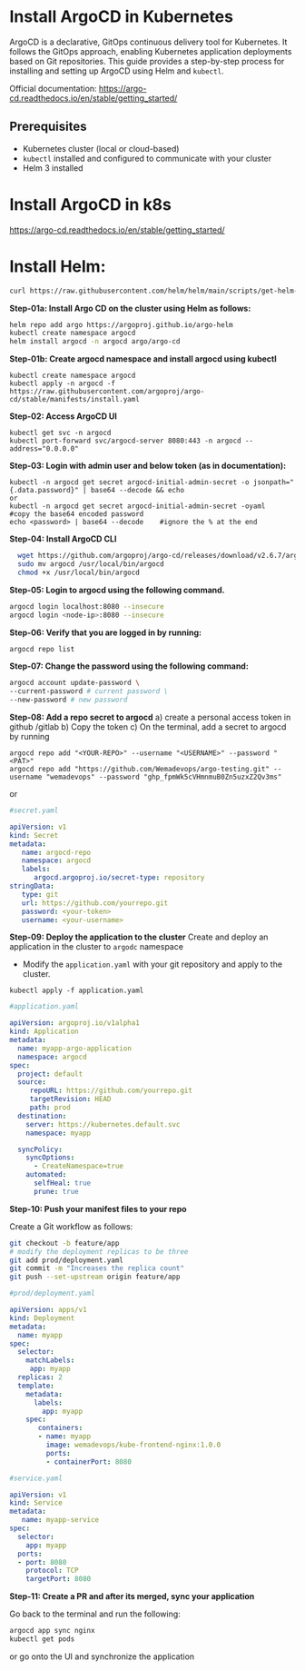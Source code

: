 # Install ArgoCD in Kubernetes

ArgoCD is a declarative, GitOps continuous delivery tool for Kubernetes. It follows the GitOps approach, enabling Kubernetes application deployments based on Git repositories. This guide provides a step-by-step process for installing and setting up ArgoCD using Helm and `kubectl`.

Official documentation: https://argo-cd.readthedocs.io/en/stable/getting_started/

## Prerequisites
- Kubernetes cluster (local or cloud-based)
- `kubectl` installed and configured to communicate with your cluster
- Helm 3 installed

# Install ArgoCD in k8s
https://argo-cd.readthedocs.io/en/stable/getting_started/

# Install Helm:

  ```bash
  curl https://raw.githubusercontent.com/helm/helm/main/scripts/get-helm-3 | bash
  ```

**Step-01a: Install Argo CD on the cluster using Helm as follows:**

  ```bash
  helm repo add argo https://argoproj.github.io/argo-helm
  kubectl create namespace argocd
  helm install argocd -n argocd argo/argo-cd
  ```

**Step-01b: Create argocd namespace and install argocd using kubectl**
```shell
kubectl create namespace argocd
kubectl apply -n argocd -f https://raw.githubusercontent.com/argoproj/argo-cd/stable/manifests/install.yaml
```
**Step-02: Access ArgoCD UI**
```shell
kubectl get svc -n argocd
kubectl port-forward svc/argocd-server 8080:443 -n argocd --address="0.0.0.0"
```
**Step-03: Login with admin user and below token (as in documentation):**
```shell
kubectl -n argocd get secret argocd-initial-admin-secret -o jsonpath="{.data.password}" | base64 --decode && echo
or 
kubectl -n argocd get secret argocd-initial-admin-secret -oyaml        #copy the base64 encoded password
echo <password> | base64 --decode    #ignore the % at the end
```

**Step-04: Install ArgoCD CLI**

```bash
  wget https://github.com/argoproj/argo-cd/releases/download/v2.6.7/argocd-linux-amd64
  sudo mv argocd /usr/local/bin/argocd
  chmod +x /usr/local/bin/argocd
```
**Step-05: Login to argocd using the following command.**

  ```bash
  argocd login localhost:8080 --insecure
  argocd login <node-ip>:8080 --insecure
  ```

**Step-06: Verify that you are logged in by running:**

  ```bash
  argocd repo list
  ```

**Step-07: Change the password using the following command:**

  ```bash
  argocd account update-password \
  --current-password # current password \
  --new-password # new password
  ```
**Step-08: Add a repo secret to argocd**
a) create a personal access token in github /gitlab
b) Copy the token
c) On the terminal, add a secret to argocd by running 
```shell
argocd repo add "<YOUR-REPO>" --username "<USERNAME>" --password "<PAT>"
argocd repo add "https://github.com/Wemadevops/argo-testing.git" --username "wemadevops" --password "ghp_fpmWk5cVHmnmuB0Zn5uzxZ2Qv3ms"
```

or
```yaml
#secret.yaml

apiVersion: v1
kind: Secret
metadata:
   name: argocd-repo
   namespace: argocd
   labels:
      argocd.argoproj.io/secret-type: repository
stringData:
   type: git
   url: https://github.com/yourrepo.git
   password: <your-token>
   username: <your-username>
 ```

**Step-09: Deploy the application to the cluster**
Create and deploy an application in the cluster to `argodc` namespace
- Modify the `application.yaml` with your git repository and apply to the cluster.
```
kubectl apply -f application.yaml
```
```yaml
#application.yaml

apiVersion: argoproj.io/v1alpha1
kind: Application
metadata:
  name: myapp-argo-application
  namespace: argocd
spec:
  project: default
  source:
     repoURL: https://github.com/yourrepo.git
     targetRevision: HEAD
     path: prod
  destination:
    server: https://kubernetes.default.svc
    namespace: myapp

  syncPolicy:
    syncOptions:
      - CreateNamespace=true
    automated:
      selfHeal: true
      prune: true
```

**Step-10: Push your manifest files to your repo**

Create a Git workflow as follows:
```bash
git checkout -b feature/app
# modify the deployment replicas to be three
git add prod/deployment.yaml
git commit -m "Increases the replica count"
git push --set-upstream origin feature/app
```

```yaml
#prod/deployment.yaml

apiVersion: apps/v1
kind: Deployment
metadata:
  name: myapp
spec:
  selector:
    matchLabels:
     app: myapp
  replicas: 2
  template:
    metadata:
      labels:
        app: myapp
    spec:
       containers:
       - name: myapp
         image: wemadevops/kube-frontend-nginx:1.0.0
         ports:
         - containerPort: 8080
```
```yaml
#service.yaml

apiVersion: v1
kind: Service
metadata:
   name: myapp-service
spec:
  selector:
    app: myapp
  ports:
  - port: 8080
    protocol: TCP
    targetPort: 8080
```
**Step-11: Create a PR and after its merged, sync your application**

Go back to the terminal and run the following:
```bash
argocd app sync nginx
kubectl get pods
```
or go onto the UI and synchronize the application
